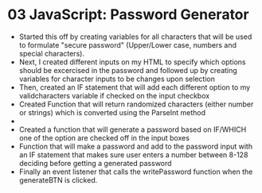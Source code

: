 # 03 JavaScript: Password Generator

* Started this off by creating variables for all characters that will be used to formulate "secure password" (Upper/Lower case, numbers and special characters).
* Next, I created different inputs on my HTML to specify which options should be excercised in the password and followed up by creating variables for character inputs to be changes upon selection 
* Then, created an IF statement that will add each different option to my validcharacters variable if checked on the input checkbox 
* Created Function that will return randomized characters (either number or strings) which is converted using the ParseInt method 
*
* Created a function that will generate a password based on IF/WHICH one of the option are checked off in the input boxes
* Function that will make a password and add to the password input with an IF statement that makes sure user enters a number between 8-128 deciding before getting a generated password 
* Finally an event listener that calls the writePassword function when the generateBTN is clicked. 